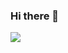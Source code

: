 ### Hi there 👋
![](https://github-readme-stats.vercel.app/api?username=wblazej&count_private=true&show_icons=true&theme=dark&custom_title=Stats)
